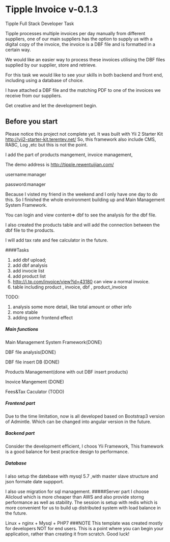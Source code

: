 # Tipple Invoice v-0.1.3 

<!-- BADGES/ -->

<!-- /BADGES -->

Tipple Full Stack Developer Task

Tipple processes multiple invoices per day manually from different suppliers, one of our main suppliers has the option to supply us with a digital copy of the invoice, the invoice is a DBF file and is formatted in a certain way.

We would like an easier way to process these invoices utilising the DBF files supplied by our supplier, store and retrieve. 

For this task we would like to see your skills in both backend and front end, including using a database of choice.

I have attached a DBF file and the matching PDF to one of the invoices we receive from our suppliers.

Get creative and let the development begin. 

## Before you start
Please notice this project not complete yet. It was built with Yii 2 Starter Kit
http://yii2-starter-kit.terentev.net/
So, this framework also include CMS, RABC, Log ,etc  but this is not the point.

I add the part of products mangement, invoice management, 

The demo address is 
http://tipple.rewentuijian.com/

username:manager

password:manager

Because I visted my friend in the weekend and I only have one day to do this.
So I finished the whole environment building up and Main Management System Framework.

You can login and view content=> dbf to see the analysis for the dbf file.

I also created the products table and will add the connection between the dbf file to the products.

I will add tax rate and fee calculator in the future.



####Tasks

1. add dbf upload;
2. add dbf analysis
3. add invocie list
4. add product list
5. http://i.tp.com/invoice/view?id=43180  can view a normal invoice. 
6. table including product , invoice, dbf , product_invoice

TODO:
1. analysis some more detail, like total amount or other info
2. more stable
3. adding some frontend effect 
##### Main functions
Main Management System Framework(DONE)

DBF file analysis(DONE)

DBF file insert DB (DONE)

Products Management(done with out DBF insert products)

Inovice Mangement (DONE)

Fees&Tax Caculator (TODO)

##### Frontend part
Due to the time limitation, now is all developed based on Bootstrap3 version of Admintle.
Which can be changed into angular version in the future.

##### Backend part
Consider the development efficient, I choos Yii Framework, This framework is a good balance for
best practice design to performance.

##### Database
I also setup the datebase with mysql 5.7 ,with master slave structure and json formate date suppport.

I also use migration for sql management.
#####Server part
I choose Alicloud which is more cheaper than AWS and also provide storng performance 
as well as stability.
The session is setup with redis which is
more convenient for us to build up distributed system with load balance in the future.

Linux + nginx + Mysql + PHP7 
###NOTE
This template was created mostly for developers NOT for end users.
This is a point where you can begin your application, rather than creating it from scratch.
Good luck!

